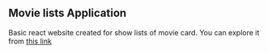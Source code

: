## Movie lists Application

Basic react website created for show lists of movie card.
You can explore it from <a href="https://movie-lists-app.netlify.app">this link</a>
